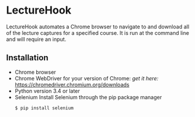 # LectureHook

LectureHook automates a Chrome browser to navigate to and download all of the lecture captures for a specified course. It is run at the command line and will require an input.

## Installation

- Chrome browser
- Chrome WebDriver for your version of Chrome:
    *get it here:* https://chromedriver.chromium.org/downloads
- Python version 3.4 or later
- Selenium
Install Selenium through the pip package manager
    ```sh
    $ pip install selenium
    ```
